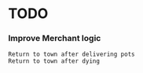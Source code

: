 # TODO

### Improve Merchant logic
	Return to town after delivering pots
	Return to town after dying

 ###
